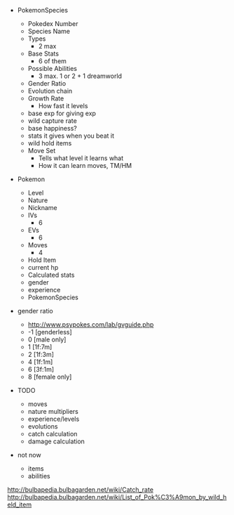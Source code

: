 * PokemonSpecies
    * Pokedex Number
    * Species Name
    * Types
        * 2 max
    * Base Stats
        * 6 of them
    * Possible Abilities
        * 3 max. 1 or 2 + 1 dreamworld
    * Gender Ratio
    * Evolution chain
    * Growth Rate
        * How fast it levels
    * base exp for giving exp
    * wild capture rate
    * base happiness?
    * stats it gives when you beat it
    * wild hold items
    * Move Set
        * Tells what level it learns what
        * How it can learn moves, TM/HM

* Pokemon
    * Level
    * Nature
    * Nickname
    * IVs
        * 6
    * EVs
        * 6
    * Moves
        * 4
    * Hold Item
    * current hp
    * Calculated stats
    * gender
    * experience
    * PokemonSpecies


* gender ratio
    * http://www.psypokes.com/lab/gvguide.php
    * -1 [genderless]
    * 0 [male only]
    * 1 [1f:7m]
    * 2 [1f:3m]
    * 4 [1f:1m]
    * 6 [3f:1m]
    * 8 [female only]

* TODO
    * moves
    * nature multipliers
    * experience/levels
    * evolutions
    * catch calculation
    * damage calculation
* not now
    * items
    * abilities

http://bulbapedia.bulbagarden.net/wiki/Catch_rate
http://bulbapedia.bulbagarden.net/wiki/List_of_Pok%C3%A9mon_by_wild_held_item